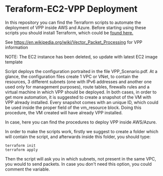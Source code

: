 # Teraform-EC2-VPP Deployment

In this repository you can find the Terraform scripts to automate the deployment of VPP inside AWS and Azure.
Before starting using these scripts you should install Terraform, which could be [found here.](https://www.terraform.io/downloads.html)

See https://en.wikipedia.org/wiki/Vector_Packet_Processing for VPP information

NOTE: The EC2 instance has been deleted, so update with latest EC2 image template

Script deploys the configuration portraited in the file VPP_Scenario.pdf. At a glance, the configuration files create 1 VPC or VNet, to contain the resources, 3 different subnets (one with IPv6 addresses and another one used only for management purposes), route tables, firewalls rules and a virtual machine in which VPP should be deployed. In both cases, in order to get more automation, it is suggested to create a snapshot of the VM with VPP already installed. Every snapshot comes with an unique ID, which could be used inside the proper field of the vm_resource block. Doing this procedure, the VM created will have already VPP installed.   

In case, here you can find the procedures to deploy VPP inside AWS/Azure.

In order to make the scripts work, firstly we suggest to create a folder which will contain the script, and afterwards inside this folder, you should type:

```
terraform init
terraform apply
```

Then the script will ask you in which subnets, not present in the same VPC, you would to send packets. In case you don't need this option, you could comment the variable.
